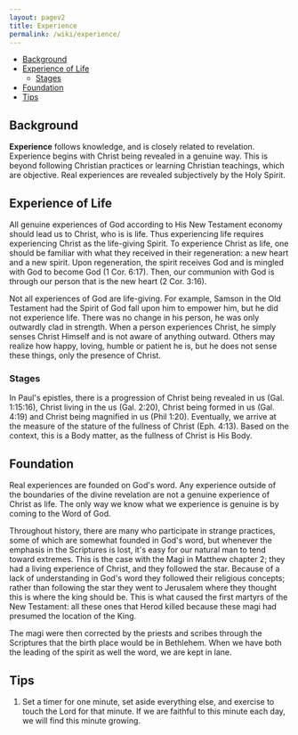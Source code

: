 ```yaml
---
layout: pagev2
title: Experience
permalink: /wiki/experience/
---
```

- [Background](#background)
- [Experience of Life](#experience-of-life)
  - [Stages](#stages)
- [Foundation](#foundation)
- [Tips](#tips)

## Background

**Experience** follows knowledge, and is closely related to revelation. Experience begins with Christ being revealed in a genuine way. This is beyond following Christian practices or learning Christian teachings, which are objective. Real experiences are revealed subjectively by the Holy Spirit.

## Experience of Life

All genuine experiences of God according to His New Testament economy should lead us to Christ, who is is life. Thus experiencing life requires experiencing Christ as the life-giving Spirit. To experience Christ as life, one should be familiar with what they received in their regeneration: a new heart and a new spirit. Upon regeneration, the spirit receives God and is mingled with God to become God (1 Cor. 6:17). Then, our communion with God is through our person that is the new heart (2 Cor. 3:16).

Not all experiences of God are life-giving. For example, Samson in the Old Testament had the Spirit of God fall upon him to empower him, but he did not experience life. There was no change in his person, he was only outwardly clad in strength. When a person experiences Christ, he simply senses Christ Himself and is not aware of anything outward. Others may realize how happy, loving, humble or patient he is, but he does not sense these things, only the presence of Christ. 

### Stages

In Paul's epistles, there is a progression of Christ being revealed in us (Gal. 1:15:16), Christ living in the us (Gal. 2:20), Christ being formed in us (Gal. 4:19) and Christ being magnified in us (Phil 1:20). Eventually, we arrive at the measure of the stature of the fullness of Christ (Eph. 4:13). Based on the context, this is a Body matter, as the fullness of Christ is His Body.

## Foundation

Real experiences are founded on God's word. Any experience outside of the boundaries of the divine revelation are not a genuine experience of Christ as life. The only way we know what we experience is genuine is by coming to the Word of God.

Throughout history, there are many who participate in strange practices, some of which are somewhat founded in God's word, but whenever the emphasis in the Scriptures is lost, it's easy for our natural man to tend toward extremes. This is the case with the Magi in Matthew chapter 2; they had a living experience of Christ, and they followed the star. Because of a lack of understanding in God's word they followed their religious concepts; rather than following the star they went to Jerusalem where they thought this is where the king should be. This is what caused the first martyrs of the New Testament: all these ones that Herod killed because these magi had presumed the location of the King. 

The magi were then corrected by the priests and scribes through the Scriptures that the birth place would be in Bethlehem. When we have both the leading of the spirit as well the word, we are kept in lane.

## Tips
 
1. Set a timer for one minute, set aside everything else, and exercise to touch the Lord for that minute. If we are faithful to this minute each day, we will find this minute growing. 
